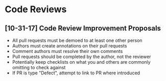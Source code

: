 # Code Reviews

## [10-31-17] Code Review Improvement Proposals
* All pull requests must be demoed to at least one other person
* Authors must create annotations on their pull requests
* Comment authors must resolve their own comments
* Pull requests should be completed by the author, not the reviewer
* Potentially keep checklists on what you and others are commonly omitting to check against
* If PR is type "Defect", attempt to link to PR where introduced
